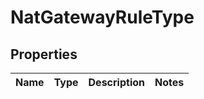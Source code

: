 # NatGatewayRuleType

## Properties

|Name | Type | Description | Notes|
|------------ | ------------- | ------------- | -------------|



